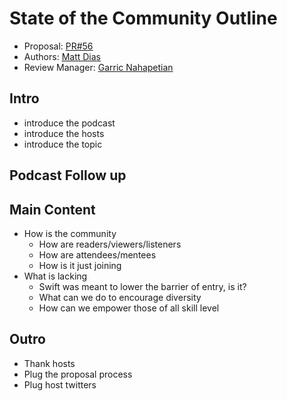 # State of the Community Outline
* Proposal: [PR#56](https://github.com/SwiftCommunityPodcast/podcast/pull/56)
* Authors: [Matt Dias](https://twitter.com/mdiasdev)
* Review Manager: [Garric Nahapetian](https://github.com/garricn)


## Intro
 - introduce the podcast
 - introduce the hosts
 - introduce the topic

## Podcast Follow up

## Main Content
 - How is the community
   - How are readers/viewers/listeners
   - How are attendees/mentees
   - How is it just joining
 - What is lacking
   - Swift was meant to lower the barrier of entry, is it?
   - What can we do to encourage diversity
   - How can we empower those of all skill level

## Outro
 - Thank hosts
 - Plug the proposal process
 - Plug host twitters
